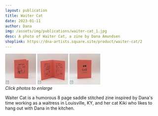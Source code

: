 ```yaml
---
layout: publication
title: Waiter Cat
date: 2023-01-11
author: Dana
img: /assets/img/publications/waiter-cat_1.jpg
desc: A photo of Waiter Cat, a zine by Dana Amundsen
shoplink: https://dna-artists.square.site/product/waiter-cat/2
---
```


<a href="/assets/img/publications/waiter-cat_1.jpg"><img src="/assets/img/publications/waiter-cat_1.jpg" alt="A photo of Waiter Cat, a zine by Dana Amundsen. The cover shows a cat wearing a bowtie and apron and reads ‘Waiter Cat’." width="100"></a>
<a href="/assets/img/publications/waiter-cat_2.jpg"><img src="/assets/img/publications/waiter-cat_2.jpg" alt="A photo of the interior pages of the book, showing 2 of the mini comics and the hand stitched binding." width="100"></a>
<a href="/assets/img/publications/waiter-cat_3.jpg"><img src="/assets/img/publications/waiter-cat_3.jpg" alt="The back cover of the zine which shows a bowtie and reads 'END'." width="100"></a>  
*Click photos to enlarge*

Waiter Cat is a humorous 8 page saddle stitched zine inspired by Dana's time working as a waitress in Louisville, KY, and her cat Kiki who likes to hang out with Dana in the kitchen.

